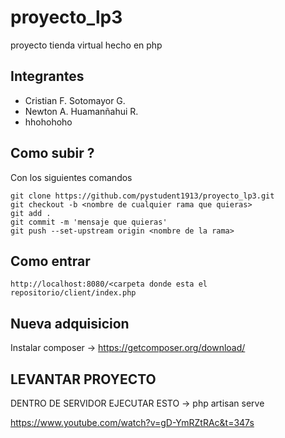 # proyecto_lp3
proyecto tienda virtual hecho en php


## Integrantes

- Cristian F. Sotomayor G.
- Newton A. Huamanñahui R.
- hhohohoho

## Como subir ?

Con los siguientes comandos
```
git clone https://github.com/pystudent1913/proyecto_lp3.git
git checkout -b <nombre de cualquier rama que quieras>
git add .
git commit -m 'mensaje que quieras'
git push --set-upstream origin <nombre de la rama>
```

## Como entrar

```
http://localhost:8080/<carpeta donde esta el repositorio/client/index.php
```

## Nueva adquisicion

Instalar composer -> https://getcomposer.org/download/

## LEVANTAR PROYECTO 
DENTRO DE SERVIDOR EJECUTAR ESTO -> php artisan serve

https://www.youtube.com/watch?v=gD-YmRZtRAc&t=347s